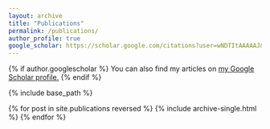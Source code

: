 ```yaml
---
layout: archive
title: "Publications"
permalink: /publications/
author_profile: true
google_scholar: https://scholar.google.com/citations?user=wNDTItAAAAAJ&hl=zh-CN
---
```


{% if author.googlescholar %}
  You can also find my articles on <u><a href="{{author.googlescholar}}">my Google Scholar profile</a>.</u>
{% endif %}

{% include base_path %}

{% for post in site.publications reversed %}
  {% include archive-single.html %}
{% endfor %}
